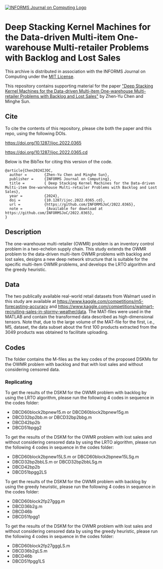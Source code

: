 [![INFORMS Journal on Computing Logo](https://INFORMSJoC.github.io/logos/INFORMS_Journal_on_Computing_Header.jpg)](https://pubsonline.informs.org/journal/ijoc) 

# Deep Stacking Kernel Machines for the Data-driven Multi-item One-warehouse Multi-retailer Problems with Backlog and Lost Sales  

This archive is distributed in association with the INFORMS Journal on Computing under the [MIT License](LICENSE).  

This repository contains supporting material for the paper ["Deep Stacking Kernel Machines for the Data-driven Multi-item One-warehouse Multi-retailer Problems with Backlog and Lost Sales"](https://doi.org/10.1287/ijoc.2022.0365) by Zhen-Yu Chen and Minghe Sun.  

## Cite  

To cite the contents of this repository, please cite both the paper and this repo, using the following DOIs.  

https://doi.org/10.1287/ijoc.2022.0365  

https://doi.org/10.1287/ijoc.2022.0365.cd  

Below is the BibTex for citing this version of the code.  

```
@article{Chen2024IJOC,
  author =        {Zhen-Yu Chen and Minghe Sun}, 
  publisher =     {INFORMS Journal on Computing},
  title =         { Deep Stacking Kernel Machines for the Data-driven Multi-item One-warehouse Multi-retailer Problems with Backlog and Lost Sales},
  year =          {2024},
  doi =           {10.1287/ijoc.2022.0365.cd},
  url =           {https://github.com/INFORMSJoC/2022.0365},
  note =           {Available for download at https://github.com/INFORMSJoC/2022.0365},
}
```

## Description  

The one-warehouse multi-retailer (OWMR) problem is an inventory control problem in a two-echelon supply chain. This study extends the OWMR problem to the data-driven multi-item OWMR problems with backlog and lost sales, designs a new deep network structure that is suitable for the specific multi-item OWMR problems, and develops the LRTO algorithm and the greedy heuristic.  

## Data  

The two publically available real-world retail datasets from Walmart used in this study are available at https://www.kaggle.com/competitions/m5-forecasting-accuracy and https://www.kaggle.com/competitions/walmart-recruiting-sales-in-stormy-weather/data. The MAT-files were used in the MATLAB and contain the transformed data described as high-dimensional tensors. Note that, due to the large volume of the MAT-file for the first, i.e., M5, dataset, the data subset about the first 100 products extracted from the 3049 products was obtained to facilitate uploading.  

## Codes  

The folder contains the M-files as the key codes of the proposed DSKMs for the OWMR problem with backlog and that with lost sales and without considering censored data.  

### Replicating

To get the results of the DSKM for the OWMR problem with backlog by using the LRTO algorithm, please run the following 4 codes in sequence in the codes folder:  

 * DBCD60block2bpnew15.m or DBCD60block2bpnew15g.m  
 * DBCD32bp2bb.m or DBCD32bp2bbg.m  
 * DBCD42bp2b  
 * DBCD51bpgg2

To get the results of the DSKM for the OWMR problem with lost sales and without considering censored data by using the LRTO algorithm, please run the following 4 codes in sequence in the codes folder:  

 * DBCD60block2bpnew15LS.m or DBCD60block2bpnew15LSg.m
 * DBCD32bp2bbLS.m or DBCD32bp2bbLSg.m  
 * DBCD42bp2b  
 * DBCD51bpgg2LS  

To get the results of the DSKM for the OWMR problem with backlog by using the greedy heuristic, please run the following 4 codes in sequence in the codes folder:  

 * DBCD60block2fp27ggg.m   
 * DBCD36b2g.m  
 * DBCD46b  
 * DBCD51fpgg1

To get the results of the DSKM for the OWMR problem with lost sales and without considering censored data by using the greedy heuristic, please run the following 4 codes in sequence in the codes folder:  

 * DBCD60block2fp27gggLS.m   
 * DBCD36b2gLS.m  
 * DBCD46b  
 * DBCD51fpgg1LS  
